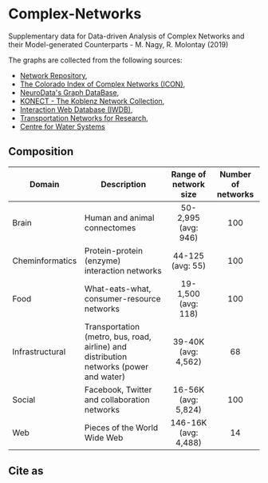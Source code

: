 # Complex-Networks
Supplementary data for Data-driven Analysis of Complex Networks and their Model-generated Counterparts - M. Nagy, R. Molontay (2019)

The graphs are collected from the following sources: 
* [Network Repository](http://networkrepository.com), 
* [The Colorado Index of Complex Networks (ICON)](http://networkrepository.com), 
* [NeuroData's Graph DataBase](http://openconnecto.me/graph-services/download/), 
* [KONECT - The Koblenz Network Collection](http://konect.uni-koblenz.de/), 
* [Interaction Web Database (IWDB)](https://www.nceas.ucsb.edu/interactionweb/resources.html), 
* [Transportation Networks for Research](https://github.com/bstabler/TransportationNetworks),
* [Centre for Water Systems](http://emps.exeter.ac.uk/engineering/research/cws/resources/benchmarks/)

## Composition

| Domain | Description | Range of network size | Number of networks |
|-----------------|--------------------------------------------------------------|:---------------------------------------:|:--------------:|
| Brain | Human and animal connectomes | 50-2,995        (avg: 946) | 100 |
| Cheminformatics | Protein-protein (enzyme) interaction networks | 44-125 (avg: 55) | 100 |
| Food | What-eats-what, consumer-resource networks | 19-1,500 (avg: 118) | 100 |
| Infrastructural | Transportation (metro, bus, road, airline) and distribution networks (power and water) | 39-40K (avg: 4,562) | 68 |
| Social | Facebook, Twitter and collaboration networks | 16-56K (avg: 5,824) | 100 |
| Web | Pieces of the World Wide Web | 146-16K (avg: 4,488) | 14 |
## Cite as
